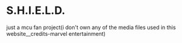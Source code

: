 # S.H.I.E.L.D.
just a mcu fan project(i don't own any of the media files used in this website__credits-marvel entertainment)
